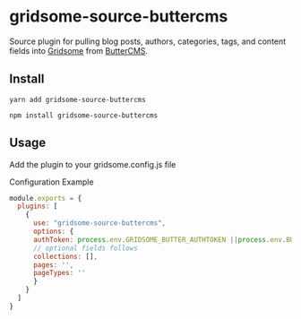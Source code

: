 # gridsome-source-buttercms

Source plugin for pulling blog posts, authors, categories, tags, and content fields into [Gridsome](https://gridsome.org) from [ButterCMS](ttps://buttercms.com).

## Install

```
yarn add gridsome-source-buttercms

npm install gridsome-source-buttercms
```

## Usage

Add the plugin to your gridsome.config.js file

Configuration Example

```js
module.exports = {
  plugins: [
    {
      use: "gridsome-source-buttercms",
      options: {
      authToken: process.env.GRIDSOME_BUTTER_AUTHTOKEN ||process.env.BUTTER_AUTHTOKEN,
      // optional fields follows
      collections: [],
      pages: '',
      pageTypes: ''
      }
    }
  ]
}
```
